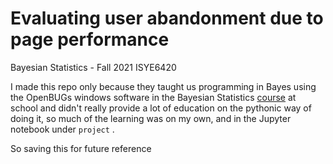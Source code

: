 # Evaluating user abandonment due to page performance
Bayesian Statistics - Fall 2021 ISYE6420

I made this repo only because they taught us programming in Bayes using the OpenBUGs windows software in the Bayesian Statistics [course](https://omscs.gatech.edu/sites/default/files/documents/course_page_docs/syllabi/2019-3_isye_6420_syllabus_and_schedule.pdf) at school and didn't really provide a lot of education on the pythonic way of doing it, so much of the learning was on my own, and in the Jupyter notebook under `project` . 

So saving this for future reference
